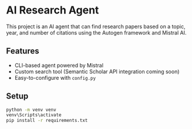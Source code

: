 # AI Research Agent

This project is an AI agent that can find research papers based on a topic, year, and number of citations using the Autogen framework and Mistral AI.

## Features
- CLI-based agent powered by Mistral
- Custom search tool (Semantic Scholar API integration coming soon)
- Easy-to-configure with `config.py`

## Setup
```bash
python -m venv venv
venv\Scripts\activate
pip install -r requirements.txt
